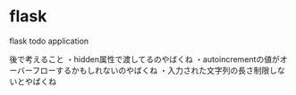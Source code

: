 # flask
flask todo application

後で考えること
・hidden属性で渡してるのやばくね
・autoincrementの値がオーバーフローするかもしれないのやばくね
・入力された文字列の長さ制限しないとやばくね
